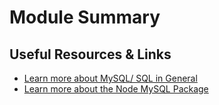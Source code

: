 # Module Summary

## Useful Resources & Links

- [Learn more about MySQL/ SQL in General](https://www.w3schools.com/sql/)
- [Learn more about the Node MySQL Package](https://github.com/sidorares/node-mysql2)
